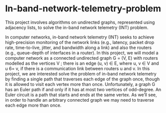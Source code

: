 # In-band-network-telemetry-problem
This project involves algorithms on undirected graphs, represented using adjacency lists, to solve the in-band network telemetry (INT) problem.


In computer networks, in-band network telemetry (INT) seeks to achieve high-precision monitoring of the
network links (e.g., latency, packet drop rate, time-to-live, jitter, and bandwidth along a link) and also the
routers (e.g., queue-depth of interfaces in a router). In this project, we will model a computer network as a
connected undirected graph G = (V, E) with routers modelled as the vertices V ; there is an edge (u, v) ∈ E,
where u, v ∈ V and u 6= v, if there is a communication link between routers u and v.
In this project, we are interested solve the problem of in-band network telemetry by finding a single path that traverses each edge of the graph once, though it is allowed to visit each vertex more than once.
Unfortunately, a graph G has an Euler path if and only if it has at most two vertices of odd-degree. An
Euler circuit is a path that starts and ends at the same vertex. As we’ll see, in order to handle an arbitrary
connected graph we may need to traverse each edge more than once.
